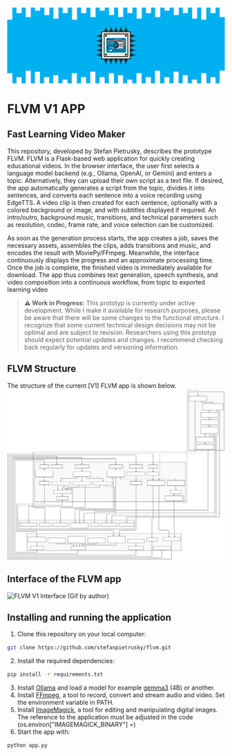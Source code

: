 ![](images/FLVM_Logo.png)

# FLVM V1 APP
## Fast Learning Video Maker

This repository, developed by Stefan Pietrusky, describes the prototype FLVM. FLVM is a Flask-based web application for quickly creating educational videos. In the browser interface, the user first selects a language model backend (e.g., Ollama, OpenAI, or Gemini) and enters a topic. Alternatively, they can upload their own script as a text file. If desired, the app automatically generates a script from the topic, divides it into sentences, and converts each sentence into a voice recording using EdgeTTS. A video clip is then created for each sentence, optionally with a colored background or image, and with subtitles displayed if required. An intro/outro, background music, transitions, and technical parameters such as resolution, codec, frame rate, and voice selection can be customized.

As soon as the generation process starts, the app creates a job, saves the necessary assets, assembles the clips, adds transitions and music, and encodes the result with MoviePy/FFmpeg. Meanwhile, the interface continuously displays the progress and an approximate processing time. Once the job is complete, the finished video is immediately available for download. The app thus combines text generation, speech synthesis, and video composition into a continuous workflow, from topic to exported learning video

> **⚠️ Work in Progress:** This prototyp is currently under active development. While I make it available for research purposes, please be aware that there will be some changes to the functional structure. I recognize that some current technical design decisions may not be optimal and are subject to revision. Researchers using this prototyp should expect potential updates and changes. I recommend checking back regularly for updates and versioning information.


## FLVM Structure
The structure of the current [V1] FLVM app is shown below.
![FLVM V1 Structure and mode of operation (SVG created with Mermaid)](images/FLVMV1.svg)

## Interface of the FLVM app
![FLVM V1 Interface (Gif by author)](images/FLVMV1.gif)

## Installing and running the application 
1. Clone this repository on your local computer: 
```bash 
git clone https://github.com/stefanpietrusky/flvm.git
```
2. Install the required dependencies:
```bash 
pip install -r requirements.txt
```
3. Install [Ollama](https://ollama.com/) and load a model for example [gemma3](https://ollama.com/library/gemma3) (4B) or another.
4. Install [FFmpeg](https://ffmpeg.org/), a tool to record, convert and stream audio and video. Set the environment variable in PATH.
5. Install [ImageMagick](https://imagemagick.org/), a tool for editing and manipulating digital images. The reference to the application must be adjusted in the code (os.environ["IMAGEMAGICK_BINARY"] =)
6. Start the app with:
```bash 
python app.py
```
